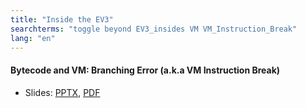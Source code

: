 ```yaml
---
title: "Inside the EV3"
searchterms: "toggle beyond EV3_insides VM VM_Instruction_Break"
lang: "en"
---
```

 </a>
 <h4>Bytecode and VM: Branching Error (a.k.a VM Instruction Break)</h4>
 <ul>
 <li class="ng-binding">Slides:
 <a href="translations/en-us/beyond/BranchingError.pptx">PPTX</a>,
 <a href="translations/en-us/beyond/BranchingError.pdf">PDF</a>
 </li>
 </ul>
